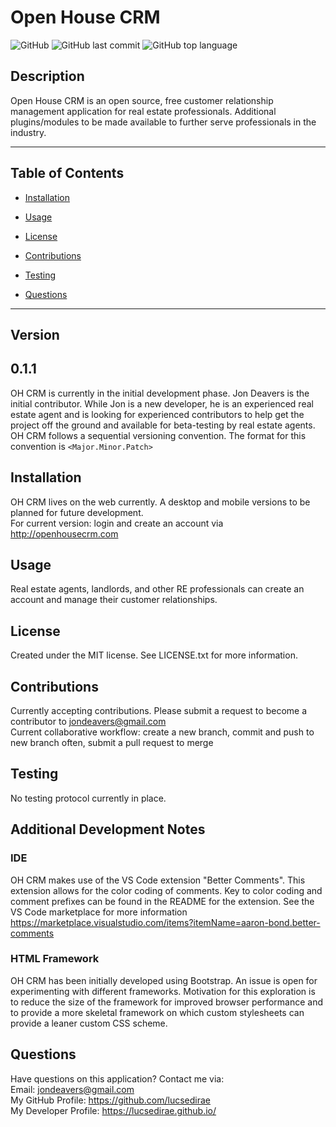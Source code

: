 # Open House CRM

![GitHub](https://img.shields.io/github/license/LucSedirae/open-house-crm?color=39%2C%20255%2C%200%20&style=for-the-badge)
![GitHub last commit](https://img.shields.io/github/last-commit/LucSedirae/open-house-crm?style=for-the-badge)
![GitHub top language](https://img.shields.io/github/languages/top/LucSedirae/open-house-crm?style=for-the-badge)

## Description
Open House CRM is an open source, free customer relationship management application for real estate professionals. Additional plugins/modules to be made available to further serve professionals in the industry. 

<hr>

## Table of Contents 

* [Installation](#installation)

* [Usage](#usage)

* [License](#license)

* [Contributions](#contributions)

* [Testing](#testing)

* [Questions](#questions)

<hr>

## Version
## 0.1.1
OH CRM is currently in the initial development phase. Jon Deavers is the initial contributor. While Jon is a new developer, he is an experienced real estate agent and is looking for experienced contributors to help get the project off the ground and available for beta-testing by real estate agents.<br>
OH CRM follows a sequential versioning convention. The format for this convention is `<Major.Minor.Patch>` 

## Installation
OH CRM lives on the web currently. A desktop and mobile versions to be planned for future development.<br>
For current version: login and create an account via http://openhousecrm.com

## Usage
Real estate agents, landlords, and other RE professionals can create an account and manage their customer relationships. 

## License
Created under the MIT license. See LICENSE.txt for more information.

## Contributions
Currently accepting contributions. Please submit a request to become a contributor to jondeavers@gmail.com<br>
Current collaborative workflow: create a new branch, commit and push to new branch often, submit a pull request to merge

## Testing
No testing protocol currently in place.

## Additional Development Notes
### IDE
OH CRM makes use of the VS Code extension "Better Comments". This extension allows for the color coding of comments. Key to color coding and comment prefixes can be found in the README for the extension. See the VS Code marketplace for more information<br>
https://marketplace.visualstudio.com/items?itemName=aaron-bond.better-comments
### HTML Framework
OH CRM has been initially developed using Bootstrap. An issue is open for experimenting with different frameworks. Motivation for this exploration is to reduce the size of the framework for improved browser performance and to provide a more skeletal framework on which custom stylesheets can provide a leaner custom CSS scheme.

## Questions
Have questions on this application? Contact me via:<br>
Email: jondeavers@gmail.com <br>
My GitHub Profile: https://github.com/lucsedirae <br>
My Developer Profile: https://lucsedirae.github.io/
